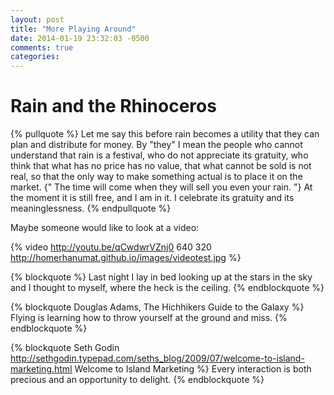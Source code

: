 ```yaml
---
layout: post
title: "More Playing Around"
date: 2014-01-19 23:32:03 -0500
comments: true
categories: 
---
```


# Rain and the Rhinoceros

{% pullquote %}
Let me say this before rain becomes a utility that they can plan and distribute for money. By "they" I mean the people who cannot understand that rain is a festival, who do not appreciate its gratuity, who think that what has no price has no value, that what cannot be sold is not real, so that the only way to make something actual is to place it on the market. {" The time will come when they will sell you even your rain. "} At the moment it is still free, and I am in it. I celebrate its gratuity and its meaninglessness. 
{% endpullquote %}

Maybe someone would like to look at a video:

{% video http://youtu.be/qCwdwrVZnj0 640 320 http://homerhanumat.github.io/images/videotest.jpg %}

{% blockquote %}
Last night I lay in bed looking up at the stars in the sky and I thought to myself, where the heck is the ceiling.
{% endblockquote %}


{% blockquote Douglas Adams, The Hichhikers Guide to the Galaxy %}
Flying is learning how to throw yourself at the ground and miss.
{% endblockquote %}

{% blockquote Seth Godin http://sethgodin.typepad.com/seths_blog/2009/07/welcome-to-island-marketing.html Welcome to Island Marketing %}
Every interaction is both precious and an opportunity to delight.
{% endblockquote %}



